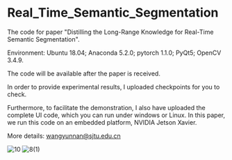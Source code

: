# Real_Time_Semantic_Segmentation
The code for paper "Distilling the Long-Range Knowledge for Real-Time Semantic Segmentation".

Environment: Ubuntu 18.04; Anaconda 5.2.0; pytorch 1.1.0; PyQt5; OpenCV 3.4.9.

The code will be available after the paper is received. 

In order to provide experimental results, I uploaded checkpoints for you to check.

Furthermore, to facilitate the demonstration, I also have uploaded the complete UI code, which you can run under windows or Linux. In this paper, we run this code on an embedded platform, NVIDIA Jetson Xavier.

More details: wangyunnan@sjtu.edu.cn



![10](https://user-images.githubusercontent.com/61963725/115147537-f79c9880-a08d-11eb-98bd-b7448881ba28.png)
![8(1)](https://user-images.githubusercontent.com/61963725/115147548-03885a80-a08e-11eb-93f7-d60010f4fb0f.png)
